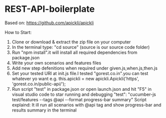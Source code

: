 # REST-API-boilerplate
Based on: https://github.com/apickli/apickli

How to Start:
1. Clone or download & extract the zip file on your computer
2. In the terminal type: "cd source" (source is our source code folder)
3. Run "npm install".it will install all required dependencies from package.json
4. Write your own scenarios and features files
5. Add new step defenitions when required under given.js,when.js,then.js
6. Set your tested URI at init.js file.I tested "gorest.co.in".you can test whatever yo want
e.g. 
  this.apickli = new apickli.Apickli('https', 'gorest.co.in/public-api/'); 
7. Run script "test" in package.json or open launch.json and hit "F5" in visual studio code to star running and debugging
   "test": "cucumber-js test/features --tags @api --format progress-bar summary"
   Script explaind: It ill run all scenarios with @api tag and show progress-bar and results summary in the terminal
